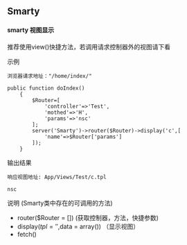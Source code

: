 ## Smarty
#### smarty 视图显示 ####

推荐使用view()快捷方法，若调用请求控制器外的视图请下看

示例

```
浏览器请求地址："/home/index/"

public function doIndex()
    {
        $Router=[
            'controller'=>'Test',
            'mothed'=>'H',
            'params'=>'nsc'
        ];
        server('Smarty')->router($Router)->display('c',[
            'name'=>$Router['params']
        ]);
    }

```

输出结果

```
响应视图地址: App/Views/Test/c.tpl

nsc

```

说明 (Smarty类中存在的可调用的方法)

+ router($Router = []) (获取控制器，方法，快捷参数)
+ display($tpl = '',$data = array()) （显示视图）
+ fetch()



